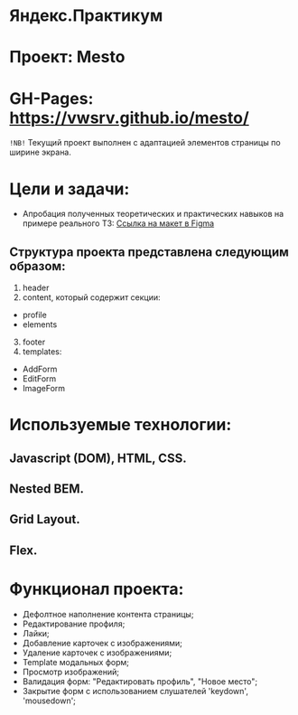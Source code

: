 # Яндекс.Практикум
# Проект: Mesto
# GH-Pages: https://vwsrv.github.io/mesto/

`!NB!` Текущий проект выполнен c адаптацией элементов страницы по ширине экрана.

# Цели и задачи:
- Апробация полученных теоретических и практических навыков на примере реального ТЗ:
[Ссылка на макет в Figma](https://www.figma.com/file/2cn9N9jSkmxD84oJik7xL7/JavaScript.-Sprint-4?node-id=0%3A1)

## Структура проекта представлена следующим образом:
1. header
2. content, который содержит секции:
- profile
- elements
3. footer
4. templates:
- AddForm
- EditForm
- ImageForm

# Используемые технологии:
## Javascript (DOM), HTML, CSS.
## Nested BEM.
## Grid Layout.
## Flex.

# Функционал проекта:
- Дефолтное наполнение контента страницы;
- Редактирование профиля;
- Лайки;
- Добавление карточек с изображениями;
- Удаление карточек с изображениями;
- Template модальных форм;
- Просмотр изображений;
- Валидация форм: "Редактировать профиль", "Новое место";
- Закрытие форм с использованием слушателей 'keydown', 'mousedown';

